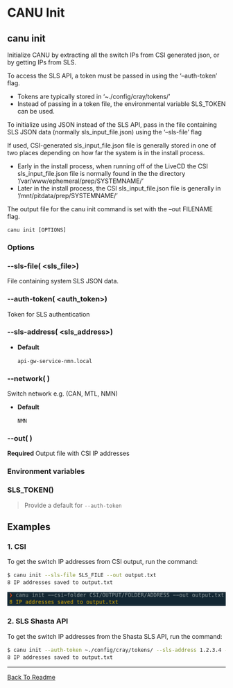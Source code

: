 # CANU Init

## canu init

Initialize CANU by extracting all the switch IPs from CSI generated json, or by getting IPs from SLS.

To access the SLS API, a token must be passed in using the ‘–auth-token’ flag.
- Tokens are typically stored in ‘~./config/cray/tokens/’
- Instead of passing in a token file, the environmental variable SLS_TOKEN can be used.

To initialize using JSON instead of the SLS API, pass in the file containing SLS JSON data (normally sls_input_file.json) using the ‘–sls-file’ flag

If used, CSI-generated sls_input_file.json file is generally stored in one of two places depending on how far the system is in the install process.
- Early in the install process, when running off of the LiveCD the CSI sls_input_file.json file is normally found in the the directory ‘/var/www/ephemeral/prep/SYSTEMNAME/’
- Later in the install process, the CSI sls_input_file.json file is generally in ‘/mnt/pitdata/prep/SYSTEMNAME/’

The output file for the canu init command is set with the –out FILENAME flag.

```shell
canu init [OPTIONS]
```

### Options


### --sls-file( <sls_file>)
File containing system SLS JSON data.


### --auth-token( <auth_token>)
Token for SLS authentication


### --sls-address( <sls_address>)

* **Default**

    `api-gw-service-nmn.local`



### --network( <network>)
Switch network e.g. (CAN, MTL, NMN)


* **Default**

    `NMN`



### --out( <out>)
**Required** Output file with CSI IP addresses

### Environment variables


### SLS_TOKEN()
> Provide a default for `--auth-token`

## Examples

### 1. CSI

To get the switch IP addresses from CSI output, run the command:

```bash
$ canu init --sls-file SLS_FILE --out output.txt
8 IP addresses saved to output.txt
```



![image](images/canu_init.png)


### 2. SLS Shasta API

To get the switch IP addresses from the Shasta SLS API, run the command:

```bash
$ canu init --auth-token ~./config/cray/tokens/ --sls-address 1.2.3.4 --out output.txt
8 IP addresses saved to output.txt
```


---

<a href="/readme.md">Back To Readme</a><br>
